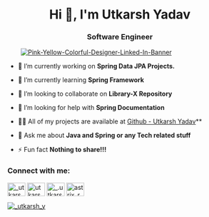 <!-- ### Hello, I'm Utkarsh Yadav! 👋



- 🔭 I’m currently working on Spring Data JPA Projects.
- 🌱 I’m currently learning Spring Framework.
- 👯 I’m looking to collaborate on my Book-management Repository.
- 🤔 I’m looking for help with Spring Documentation.
- 💬 Ask me about Java and Spring or any Tech related informantion.
- 📫 How to reach me: [Twitter - Utkarsh Yadav](https://twitter.com/_utkarsh_y) 
- 😄 Pronouns: He/His
- ⚡ Fun fact: I am a tier 3 College Student working on Spring Framework lol!!!

<div style="margin-left: 30px;">
<a href="https://github.com/Rytnix">
  <img align="center" src="https://github-readme-stats.anuraghazra1.vercel.app/api/top-langs/?username=Rytnix&layout=compact&theme=radical" />
</a>
</div>
-->
<h1 align="center">Hi 👋, I'm Utkarsh Yadav</h1>
<h3 align="center">Software Engineer</h3>
<div style="padding-left: 30px;">
<a href="https://linkedin.com/in/utkarsh1510" align="center" ><img align="center" src="https://i.ibb.co/7bRVJ5d/Pink-Yellow-Colorful-Designer-Linked-In-Banner.png" alt="Pink-Yellow-Colorful-Designer-Linked-In-Banner" border="0"></a>
  </div>

- 🔭 I’m currently working on **Spring Data JPA Projects.**

- 🌱 I’m currently learning **Spring Framework**

- 👯 I’m looking to collaborate on **Library-X Repository**

- 🤝 I’m looking for help with **Spring Documentation**

- 👨‍💻 All of my projects are available at  [Github - Utkarsh Yadav](https://github.com/Rytnix)**

- 💬 Ask me about **Java and Spring or any Tech related stuff**

- ⚡ Fun fact **Nothing to share!!!**

<h3 align="left">Connect with me:</h3>
<p align="left">
<a href="https://twitter.com/_utkarsh_y" target="blank"><img align="center" src="https://raw.githubusercontent.com/rahuldkjain/github-profile-readme-generator/master/src/images/icons/Social/twitter.svg" alt="_utkarsh_y" height="30" width="40" /></a>
<a href="https://linkedin.com/in/utkarsh1510" target="blank"><img align="center" src="https://raw.githubusercontent.com/rahuldkjain/github-profile-readme-generator/master/src/images/icons/Social/linked-in-alt.svg" alt="utkarsh1510" height="30" width="40" /></a>
<a href="https://instagram.com/_.utkarsh._y" target="blank"><img align="center" src="https://raw.githubusercontent.com/rahuldkjain/github-profile-readme-generator/master/src/images/icons/Social/instagram.svg" alt="_.utkarsh._y" height="30" width="40" /></a>
<a href="https://www.codechef.com/users/astrix_rytnix" target="blank"><img align="center" src="https://cdn.jsdelivr.net/npm/simple-icons@3.1.0/icons/codechef.svg" alt="astrix_rytnix" height="30" width="40" /></a>
</p>



<p align="left"> <a href="https://twitter.com/_utkarsh_y" target="blank"><img src="https://img.shields.io/twitter/follow/_utkarsh_y?logo=twitter&style=for-the-badge" alt="_utkarsh_y" /></a> </p>



<!-- ![channel art (2)](https://user-images.githubusercontent.com/61384940/168912323-a32dc3b1-0e9f-49a2-a290-bbfed2b0fc12.png) -->



